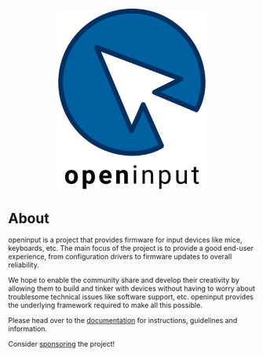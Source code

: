 
<p align="center">
  <img width="300" src="https://raw.githubusercontent.com/openinput-fw/.github/main/assets/logo.svg" />
</p>

# About

openinput is a project that provides firmware for input devices like mice, keyboards, etc. The main focus of the project is to provide a good end-user experience, from configuration drivers to firmware updates to overall reliability.

We hope to enable the community share and develop their creativity by allowing them to build and tinker with devices without having to worry about troublesome technical issues like software support, etc. openinput provides the underlying framework required to make all this possible.

Please head over to the [documentation](https://openinput.readthedocs.io/en/latest) for instructions, guidelines and information.

Consider [sponsoring](https://opencollective.com/openinput) the project!
